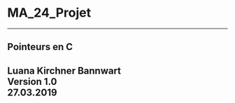 # MA_24_Projet

 ---------------------------
## Pointeurs en C  
**Luana Kirchner Bannwart**  
**Version 1.0**  
**27.03.2019**  
-----------------------------    

